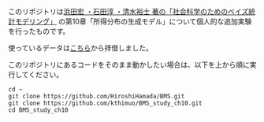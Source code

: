 このリポジトリは[浜田宏 ・石田淳 ・清水裕士 著の「社会科学のためのベイズ統計モデリング」](http://www.asakura.co.jp/books/isbn/978-4-254-12842-0/) の第10章「所得分布の生成モデル」について個人的な追加実験を行ったものです。

使っているデータは[こちら](https://github.com/HiroshiHamada/BMS/blob/master/ch10/income.csv)から拝借しました。

このリポジトリにあるコードをそのまま動かしたい場合は、以下を上から順に実行してください。

```
cd ~
git clone https://github.com/HiroshiHamada/BMS.git
git clone https://github.com/kthimuo/BMS_study_ch10.git
cd BMS_study_ch10
```

